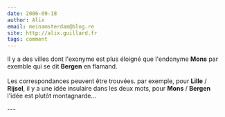 ```yaml
---
date: 2006-09-18
author: Alix
email: meinamsterdam@blog.re
site: http://alix.guillard.fr
tags: comment
---
```


<p>
Il y a des villes dont l'exonyme est plus éloigné que l'endonyme <b>Mons</b> par exemble qui se dit <b>Bergen</b> en flamand.
<br/><br/>
Les correspondances peuvent être trouvées. par exemple, pour <b>Lille</b> / <b>Rijsel</b>, il y a une idée insulaire dans les deux mots, pour <b>Mons</b> / <b>Bergen</b> l'idée est plutôt montagnarde...
</p>
---